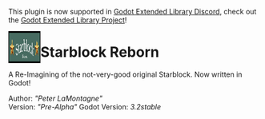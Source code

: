 

This plugin is now supported in [Godot Extended Library Discord](https://discord.gg/JNrcucg), check out the [Godot Extended Library Project](https://github.com/godot-extended-libraries)!

<img src="Resources/logo.png" align="left" width="64" height="64">

# Starblock Reborn
A Re-Imagining of the not-very-good original Starblock. Now written in Godot!

Author: *"Peter LaMontagne"*  
Version: *"Pre-Alpha"* 
Godot Version: *3.2stable*  

